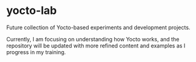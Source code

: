 # yocto-lab
Future collection of Yocto-based experiments and development projects.

Currently, I am focusing on understanding how Yocto works, and the repository will be updated with more refined content and examples as I progress in my training.
